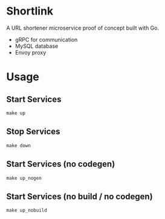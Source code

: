 # Shortlink

A URL shortener microservice proof of concept built with Go.
* gRPC for communication
* MySQL database
* Envoy proxy
# Usage
## Start Services
`make up`
## Stop Services
`make down`
## Start Services (no codegen)
`make up_nogen`
## Start Services (no build / no codegen)
`make up_nobuild`
